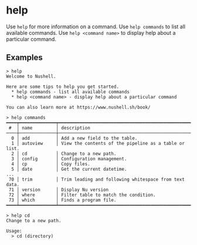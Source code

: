 # help

Use `help` for more information on a command.
Use `help commands` to list all available commands.
Use `help <command name>` to display help about a particular command.

## Examples

```shell
> help
Welcome to Nushell.

Here are some tips to help you get started.
  * help commands - list all available commands
  * help <command name> - display help about a particular command

You can also learn more at https://www.nushell.sh/book/
```

```shell
> help commands
━━━━┯━━━━━━━━━━━━━━┯━━━━━━━━━━━━━━━━━━━━━━━━━━━━━━━━━━━━━━━━━━━━━━━━━━━━━━━━━━━━━━━━━━━━━━━━━━━━━━━━━━━━━━━━
 #  │ name         │ description 
────┼──────────────┼────────────────────────────────────────────────────────────────────────────────────────
  0 │ add          │ Add a new field to the table. 
  1 │ autoview     │ View the contents of the pipeline as a table or list. 
  2 │ cd           │ Change to a new path. 
  3 │ config       │ Configuration management. 
  4 │ cp           │ Copy files. 
  5 │ date         │ Get the current datetime. 
...
 70 │ trim         │ Trim leading and following whitespace from text data. 
 71 │ version      │ Display Nu version 
 72 │ where        │ Filter table to match the condition. 
 73 │ which        │ Finds a program file. 
━━━━┷━━━━━━━━━━━━━━┷━━━━━━━━━━━━━━━━━━━━━━━━━━━━━━━━━━━━━━━━━━━━━━━━━━━━━━━━━━━━━━━━━━━━━━━━━━━━━━━━━━━━━━━━
```

```shell
> help cd
Change to a new path.

Usage:
  > cd (directory)
```


